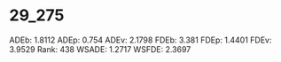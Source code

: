 # 29_275

ADEb: 1.8112
ADEp: 0.754
ADEv: 2.1798
FDEb: 3.381
FDEp: 1.4401
FDEv: 3.9529
Rank: 438
WSADE: 1.2717
WSFDE: 2.3697